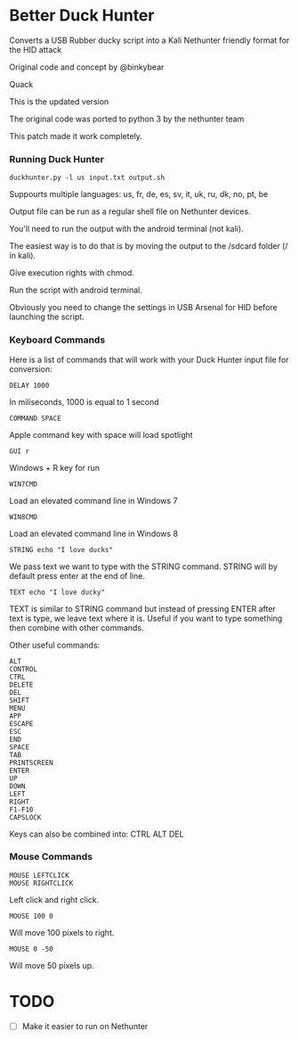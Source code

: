 Better Duck Hunter
==========

Converts a USB Rubber ducky script into a Kali Nethunter friendly format for the HID attack

Original code and concept by @binkybear

Quack

This is the updated version

The original code was ported to python 3 by the nethunter team

This patch made it work completely.


### Running Duck Hunter
```
duckhunter.py -l us input.txt output.sh
```
Suppourts multiple languages: us, fr, de, es, sv, it, uk, ru, dk, no, pt, be

Output file can be run as a regular shell file on Nethunter devices.

You'll need to run the output with the android terminal (not kali).

The easiest way is to do that is by moving the output to the /sdcard folder (/ in kali).

Give execution rights with chmod.

Run the script with android terminal.

Obviously you need to change the settings in USB Arsenal for HID before launching the script.

### Keyboard Commands

Here is a list of commands that will work with your Duck Hunter input file for conversion:
```
DELAY 1000
```
In miliseconds, 1000 is equal to 1 second
```
COMMAND SPACE
```
Apple command key with space will load spotlight
```
GUI r
```
Windows + R key for run
```
WIN7CMD
```
Load an elevated command line in Windows 7
```
WIN8CMD
```
Load an elevated command line in Windows 8
```
STRING echo "I love ducks"
```
We pass text we want to type with the STRING command. STRING will by default press enter at the end of line.
```
TEXT echo "I love ducky"
```
TEXT is similar to STRING command but instead of pressing ENTER after text is type, we leave text where it is.  Useful if you want to type something then combine with other commands.

Other useful commands:

```
ALT
CONTROL
CTRL
DELETE
DEL
SHIFT
MENU
APP
ESCAPE
ESC
END
SPACE
TAB
PRINTSCREEN
ENTER
UP
DOWN
LEFT
RIGHT
F1-F10
CAPSLOCK
```

Keys can also be combined into: CTRL ALT DEL

### Mouse Commands
```
MOUSE LEFTCLICK
MOUSE RIGHTCLICK
```
Left click and right click.
```
MOUSE 100 0
```
Will move 100 pixels to right.
```
MOUSE 0 -50
```
Will move 50 pixels up.

TODO
==========
- [ ] Make it easier to run on Nethunter
